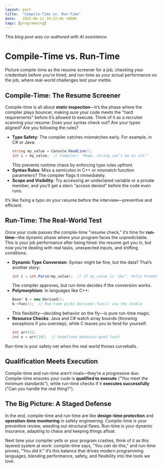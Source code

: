 ```yaml
---
layout: post
title:  "Compile-Time vs. Run-Time"
date:   2025-06-12 19:22:46 +0800
tags: [programming]
---
```


*This blog post was co-authored with AI assistance.*

# Compile-Time vs. Run-Time

Picture compile-time as the resume screener for a job, checking your credentials before you’re hired, and run-time as your actual performance on the job, where real-world challenges test your mettle.

## Compile-Time: The Resume Screener

Compile-time is all about **static inspection**—it’s the phase where the compiler plays bouncer, making sure your code meets the "hard requirements" before it’s allowed to execute. Think of it as a recruiter scanning your resume: Does your syntax check out? Are your types aligned? Are you following the rules?

- **Type Safety**: The compiler catches mismatches early. For example, in C# or Java:
  ```csharp
  string my_value = Console.ReadLine();
  int i = my_value;  // Compiler: "Nope, string can’t be an int!"
  ```
  This prevents runtime chaos by enforcing type rules upfront.
- **Syntax Rules**: Miss a semicolon in C++ or mismatch function parameters? The compiler flags it immediately.
- **Scope and Visibility**: Try accessing an undeclared variable or a private member, and you’ll get a stern "access denied" before the code even runs.

It’s like fixing a typo on your resume before the interview—preventive and efficient.

## Run-Time: The Real-World Test

Once your code passes the compile-time "resume check," it’s time for **run-time**—the dynamic phase where your program faces the unpredictable. This is your job performance after being hired: the resume got you in, but now you’re dealing with real tasks, unexpected inputs, and shifting conditions.

- **Dynamic Type Conversion**: Syntax might be fine, but the data? That’s another story:
  ```csharp
  int i = int.Parse(my_value);  // If my_value is "abc", hello FormatException!
  ```
  The compiler approves, but run-time decides if the conversion works.
- **Polymorphism**: In languages like C++:
  ```cpp
  Base* b = new Derived();
  b->func();  // Run-time picks Derived::func() via the vtable
  ```
  This flexibility—deciding behavior on the fly—is pure run-time magic.
- **Resource Checks**: Java and C# watch array bounds (throwing exceptions if you overstep), while C leaves you to fend for yourself:
  ```c
  int arr[5];
  int x = arr[10];  // Undefined behavior—good luck!
  ```

Run-time is your safety net when the real world throws curveballs.

## Qualification Meets Execution

Compile-time and run-time aren’t rivals—they’re a progressive duo. Compile-time ensures your code is **qualified to execute** ("You meet the minimum standards"), while run-time checks if it **executes successfully** ("Can you handle the real thing?").


## The Big Picture: A Staged Defense

In the end, compile-time and run-time are like **design-time protection** and **operation-time monitoring** in safety engineering. Compile-time is your preventive review, weeding out structural flaws. Run-time is your dynamic insurance, adapting to chaos and keeping things afloat.

Next time your compiler yells or your program crashes, think of it as this layered system at work: compile-time says, "You *can* do this," and run-time proves, "You *did* it." It’s this balance that drives modern programming languages, blending performance, safety, and flexibility into the tools we love.
